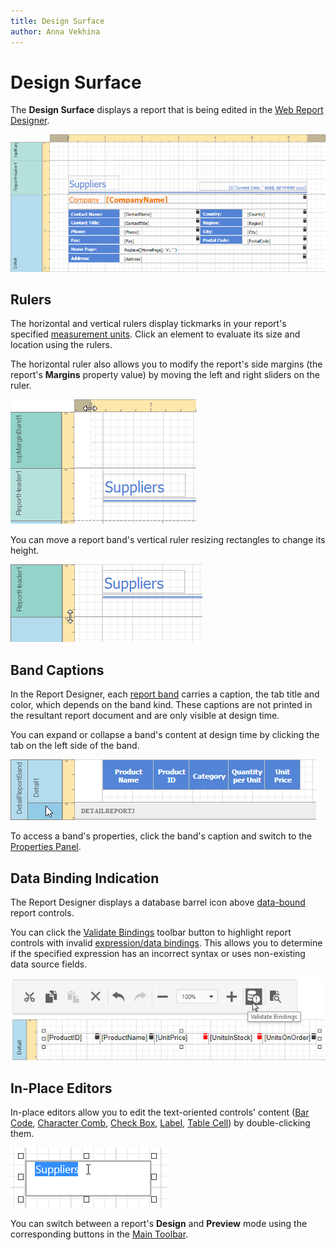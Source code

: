 ```yaml
---
title: Design Surface
author: Anna Vekhina
---
```

# Design Surface

The **Design Surface** displays a report that is being edited in the [Web Report Designer](../../report-designer.md).

![](../../../images/eurd-web-designer-surface.png)

## Rulers

The horizontal and vertical rulers display tickmarks in your report's specified [measurement units](../configure-design-settings/change-a-report-measurement-units.md). Click an element to evaluate its size and location using the rulers.

The horizontal ruler also allows you to modify the report's side margins (the report's **Margins** property value) by moving the left and right sliders on the ruler.

![](../../../images/eurd-web-designer-surface-horizontal-ruler.png)

You can move a report band's vertical ruler resizing rectangles to change its height.

![](../../../images/eurd-web-designer-surface-vertical-ruler.png)

## Band Captions

In the Report Designer, each [report band](../introduction-to-banded-reports.md) carries a caption, the tab title and color, which depends on the band kind. These captions are not printed in the resultant report document and are only visible at design time.

You can expand or collapse a band's content at design time by clicking the tab on the left side of the band.

![](../../../images/eurd-web-designer-surface-band.png)

To access a band's properties, click the band's caption and switch to the [Properties Panel](ui-panels/properties-panel.md).

## Data Binding Indication

The Report Designer displays a database barrel icon above [data-bound](../bind-to-data/bind-controls-to-data-expression-bindings.md) report controls.

You can click the [Validate Bindings](../bind-to-data/validate-report-data-bindings.md) toolbar button to highlight report controls with invalid [expression/data bindings](../bind-to-data/data-binding-modes.md). This allows you to determine if the specified expression has an incorrect syntax or uses non-existing data source fields.

![](../../../images/eurd-web-validation-bindings.png)

## In-Place Editors

In-place editors allow you to edit the text-oriented controls' content ([Bar Code](../use-report-elements/use-bar-codes.md), [Character Comb](../use-report-elements/use-basic-report-controls/character-comb.md), [Check Box](../use-report-elements/use-basic-report-controls/check-box.md), [Label](../use-report-elements/use-basic-report-controls/label.md), [Table Cell](../use-report-elements/use-tables.md)) by double-clicking them.

![](../../../images/eurd-web-designer-surface-in-place-editor.png)

You can switch between a report's **Design** and **Preview** mode using the corresponding buttons in the [Main Toolbar](toolbar.md).